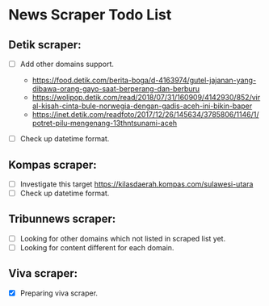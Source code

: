 
# News Scraper Todo List

## Detik scraper:
- [ ] Add other domains support.
	- https://food.detik.com/berita-boga/d-4163974/gutel-jajanan-yang-dibawa-orang-gayo-saat-berperang-dan-berburu
	- https://wolipop.detik.com/read/2018/07/31/160909/4142930/852/viral-kisah-cinta-bule-norwegia-dengan-gadis-aceh-ini-bikin-baper
	- https://inet.detik.com/readfoto/2017/12/26/145634/3785806/1146/1/potret-pilu-mengenang-13thntsunami-aceh
- [ ] Check up datetime format.


## Kompas scraper:
- [ ] Investigate this target https://kilasdaerah.kompas.com/sulawesi-utara
- [ ] Check up datetime format.

## Tribunnews scraper:
- [ ] Looking for other domains which not listed in scraped list yet.
- [ ] Looking for content different for each domain.

## Viva scraper:
- [x] Preparing viva scraper.
